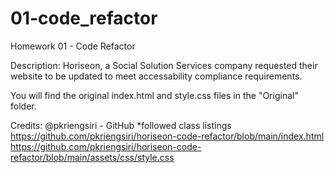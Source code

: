 # 01-code_refactor
Homework 01 - Code Refactor

Description:
Horiseon, a Social Solution Services company requested their website to be updated to meet accessability compliance requirements. 

You will find the original index.html and style.css files in the "Original" folder. 


Credits:
@pkriengsiri - GitHub
*followed class listings
https://github.com/pkriengsiri/horiseon-code-refactor/blob/main/index.html
https://github.com/pkriengsiri/horiseon-code-refactor/blob/main/assets/css/style.css
